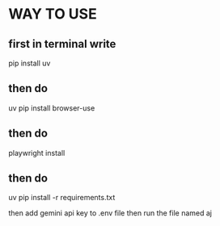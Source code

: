 # WAY TO USE
## first in terminal write 
pip install uv
## then do 
uv pip install browser-use
## then do 
playwright install
## then do 
uv pip install -r requirements.txt

then add gemini api key to .env file 
then run the file named aj
